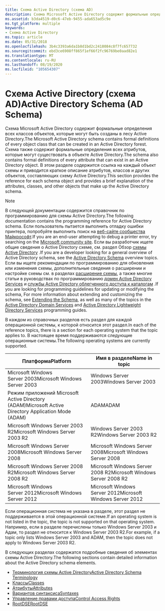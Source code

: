 ```yaml
---
title: Схема Active Directory (схема AD)
description: Схема Microsoft Active Directory содержит формальные определения всех классов объектов, которые могут быть созданы в лесу Active Directory.
ms.assetid: b3da4519-d0c6-47eb-9455-ada653ad5c9e
ms.tgt_platform: multiple
keywords:
- Схема Active Directory
ms.topic: article
ms.date: 05/31/2018
ms.openlocfilehash: 3b4c3393a6da1b8d1bd2c2418084c8f7fc657732
ms.sourcegitcommit: ebd3ce6908ff865f1ef66f2fc96769be0aad82e1
ms.translationtype: MT
ms.contentlocale: ru-RU
ms.lasthandoff: 08/19/2020
ms.locfileid: "105654307"
---
```

# <a name="active-directory-schema-ad-schema"></a><span data-ttu-id="f2c6c-104">Схема Active Directory (схема AD)</span><span class="sxs-lookup"><span data-stu-id="f2c6c-104">Active Directory Schema (AD Schema)</span></span>

<span data-ttu-id="f2c6c-105">Схема Microsoft Active Directory содержит формальные определения всех классов объектов, которые могут быть созданы в лесу Active Directory.</span><span class="sxs-lookup"><span data-stu-id="f2c6c-105">The Microsoft Active Directory schema contains formal definitions of every object class that can be created in an Active Directory forest.</span></span> <span data-ttu-id="f2c6c-106">Схема также содержит формальные определения всех атрибутов, которые могут существовать в объекте Active Directory.</span><span class="sxs-lookup"><span data-stu-id="f2c6c-106">The schema also contains formal definitions of every attribute that can exist in an Active Directory object.</span></span> <span data-ttu-id="f2c6c-107">В этом разделе содержится ссылка на каждый объект схемы и приводится краткое описание атрибутов, классов и других объектов, составляющих схему Active Directory.</span><span class="sxs-lookup"><span data-stu-id="f2c6c-107">This section provides the reference for each schema object and provides a brief explanation of the attributes, classes, and other objects that make up the Active Directory schema.</span></span>

> [!Note]  
> <span data-ttu-id="f2c6c-108">В следующей документации содержится справочник по программированию для схемы Active Directory.</span><span class="sxs-lookup"><span data-stu-id="f2c6c-108">The following documentation contains the programming reference for Active Directory schema.</span></span> <span data-ttu-id="f2c6c-109">Если пользователь пытается выполнить отладку ошибки принтера, попробуйте выполнить поиск на [веб-сайте сообщества Майкрософт](https://answers.microsoft.com).</span><span class="sxs-lookup"><span data-stu-id="f2c6c-109">If you are an end-user attempting to debug a printer error, try searching on the [Microsoft community site](https://answers.microsoft.com).</span></span> <span data-ttu-id="f2c6c-110">Если вы разработчик ищете общие сведения о Active Directory схеме, см. раздел Обзор [схемы Active Directory](/windows/desktop/AD/active-directory-schema) .</span><span class="sxs-lookup"><span data-stu-id="f2c6c-110">If you are a developer looking for a general overview of Active Directory schema, see the [Active Directory Schema](/windows/desktop/AD/active-directory-schema) overview topics.</span></span> <span data-ttu-id="f2c6c-111">Если вы ищете рекомендации по программированию для обновления или изменения схемы, дополнительные сведения о расширении и настройке схемы см. в разделах [расширение схемы](/windows/desktop/AD/extending-the-schema), а также многие статьи в руководствах по программированию [домен Active Directory Services](/windows/desktop/AD/active-directory-domain-services) и [службы Active Directory облегченного доступа к каталогам](/previous-versions/windows/desktop/adam/active-directory-lightweight-directory-services) .</span><span class="sxs-lookup"><span data-stu-id="f2c6c-111">If you are looking for programming guidelines for updating or modifying the schema, For more information about extending and customizing the schema, see [Extending the Schema](/windows/desktop/AD/extending-the-schema), as well as many of the topics in the [Active Directory Domain Services](/windows/desktop/AD/active-directory-domain-services) and [Active Directory Lightweight Directory Services](/previous-versions/windows/desktop/adam/active-directory-lightweight-directory-services) programming guides.</span></span>

 

<span data-ttu-id="f2c6c-112">В каждом из справочных разделов есть раздел для каждой операционной системы, к которой относится этот раздел.</span><span class="sxs-lookup"><span data-stu-id="f2c6c-112">In each of the reference topics, there is a section for each operating system that the topic applies to.</span></span> <span data-ttu-id="f2c6c-113">В настоящее время поддерживаются следующие операционные системы.</span><span class="sxs-lookup"><span data-stu-id="f2c6c-113">The following operating systems are currently supported.</span></span> 

| <span data-ttu-id="f2c6c-114">Платформа</span><span class="sxs-lookup"><span data-stu-id="f2c6c-114">Platform</span></span>                                                      | <span data-ttu-id="f2c6c-115">Имя в разделе</span><span class="sxs-lookup"><span data-stu-id="f2c6c-115">Name in topic</span></span>                               |
|---------------------------------------------------------------|---------------------------------------------|
| <span data-ttu-id="f2c6c-116">Microsoft Windows Server 2003</span><span class="sxs-lookup"><span data-stu-id="f2c6c-116">Microsoft Windows Server 2003</span></span><br/>                      | <span data-ttu-id="f2c6c-117">Windows Server 2003</span><span class="sxs-lookup"><span data-stu-id="f2c6c-117">Windows Server 2003</span></span><br/>              |
| <span data-ttu-id="f2c6c-118">Режим приложений Microsoft Active Directory (ADAM)</span><span class="sxs-lookup"><span data-stu-id="f2c6c-118">Microsoft Active Directory Application Mode (ADAM)</span></span><br/> | <span data-ttu-id="f2c6c-119">ADAM</span><span class="sxs-lookup"><span data-stu-id="f2c6c-119">ADAM</span></span><br/>                             |
| <span data-ttu-id="f2c6c-120">Microsoft Windows Server 2003 R2</span><span class="sxs-lookup"><span data-stu-id="f2c6c-120">Microsoft Windows Server 2003 R2</span></span><br/>                   | <span data-ttu-id="f2c6c-121">Windows Server 2003 R2</span><span class="sxs-lookup"><span data-stu-id="f2c6c-121">Windows Server 2003 R2</span></span><br/>           |
| <span data-ttu-id="f2c6c-122">Microsoft Windows Server 2008</span><span class="sxs-lookup"><span data-stu-id="f2c6c-122">Microsoft Windows Server 2008</span></span><br/>                      | <span data-ttu-id="f2c6c-123">Microsoft Windows Server 2008</span><span class="sxs-lookup"><span data-stu-id="f2c6c-123">Microsoft Windows Server 2008</span></span><br/>    |
| <span data-ttu-id="f2c6c-124">Microsoft Windows Server 2008 R2</span><span class="sxs-lookup"><span data-stu-id="f2c6c-124">Microsoft Windows Server 2008 R2</span></span><br/>                   | <span data-ttu-id="f2c6c-125">Microsoft Windows Server 2008 R2</span><span class="sxs-lookup"><span data-stu-id="f2c6c-125">Microsoft Windows Server 2008 R2</span></span><br/> |
| <span data-ttu-id="f2c6c-126">Microsoft Windows Server 2012</span><span class="sxs-lookup"><span data-stu-id="f2c6c-126">Microsoft Windows Server 2012</span></span><br/>                      | <span data-ttu-id="f2c6c-127">Microsoft Windows Server 2012</span><span class="sxs-lookup"><span data-stu-id="f2c6c-127">Microsoft Windows Server 2012</span></span><br/>    |



 

<span data-ttu-id="f2c6c-128">Если операционная система не указана в разделе, этот раздел не поддерживается в этой операционной системе.</span><span class="sxs-lookup"><span data-stu-id="f2c6c-128">If an operating system is not listed in the topic, the topic is not supported on that operating system.</span></span> <span data-ttu-id="f2c6c-129">Например, если в разделе перечислены только Windows Server 2003 и Адам, то раздел не относится к Windows Server 2003 R2.</span><span class="sxs-lookup"><span data-stu-id="f2c6c-129">For example, if a topic only lists Windows Server 2003 and ADAM, then the topic does not apply to Windows Server 2003 R2.</span></span>

<span data-ttu-id="f2c6c-130">В следующих разделах содержатся подробные сведения об элементах схемы Active Directory.</span><span class="sxs-lookup"><span data-stu-id="f2c6c-130">The following sections contain detailed information about the Active Directory schema elements.</span></span>

-   [<span data-ttu-id="f2c6c-131">Терминология схемы Active Directory</span><span class="sxs-lookup"><span data-stu-id="f2c6c-131">Active Directory Schema Terminology</span></span>](active-directory-schema-site.md)
-   [<span data-ttu-id="f2c6c-132">Классы</span><span class="sxs-lookup"><span data-stu-id="f2c6c-132">Classes</span></span>](classes.md)
-   [<span data-ttu-id="f2c6c-133">Атрибуты</span><span class="sxs-lookup"><span data-stu-id="f2c6c-133">Attributes</span></span>](attributes.md)
-   [<span data-ttu-id="f2c6c-134">Вариантов синтаксиса</span><span class="sxs-lookup"><span data-stu-id="f2c6c-134">Syntaxes</span></span>](syntaxes.md)
-   [<span data-ttu-id="f2c6c-135">Управление правами доступа</span><span class="sxs-lookup"><span data-stu-id="f2c6c-135">Control Access Rights</span></span>](control-access-rights.md)
-   [<span data-ttu-id="f2c6c-136">RootDSE</span><span class="sxs-lookup"><span data-stu-id="f2c6c-136">RootDSE</span></span>](rootdse.md)

 

